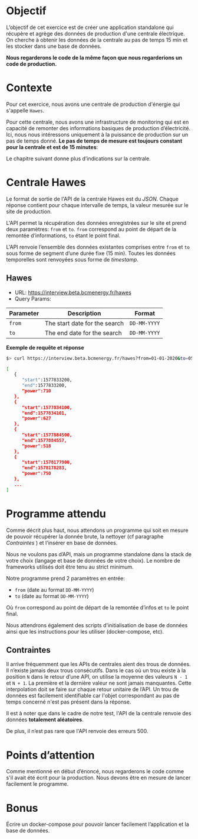 # Objectif

L’objectif de cet exercice est de créer une application standalone qui récupère et agrège des données de production d'une centrale électrique. On cherche à obtenir les données de la centrale au pas de temps 15 min et les stocker dans une base de données.

**Nous regarderons le code de la même façon que nous regarderions un code de production.**

# Contexte

Pour cet exercice, nous avons une centrale de production d'énergie qui s'appelle `Hawes`.

Pour cette centrale, nous avons une infrastructure de monitoring qui est en capacité de remonter des informations basiques de production d’électricité. Ici, nous nous intéressons uniquement à la puissance de production sur un pas de temps donné. **Le pas de temps de mesure est toujours constant pour la centrale et est de 15 minutes**:

Le chapitre suivant donne plus d’indications sur la centrale.


# Centrale Hawes

Le format de sortie de l'API de la centrale Hawes est du _JSON_. Chaque réponse contient pour chaque intervalle de temps, la valeur mesurée sur le site de production.

L'API permet la récupération des données enregistrées sur le site et prend deux paramètres: `from` et `to`. `from` correspond au point de départ de la remontée d’informations, `to` étant le point final.

L'API renvoie l’ensemble des données existantes comprises entre `from` et `to` sous forme de segment d’une durée fixe (15 min). Toutes les données temporelles sont renvoyées sous forme de _timestamp_.


## Hawes

- URL: https://interview.beta.bcmenergy.fr/hawes
- Query Params:

| Parameter | Description                   | Format     |
| --------- | ----------------------------- | ---------- |
| `from`      | The start date for the search | `DD-MM-YYYY` |
| `to`        | The end date for the search   | `DD-MM-YYYY` |

**Exemple de requête et réponse**

```bash
$> curl https://interview.beta.bcmenergy.fr/hawes?from=01-01-2020&to=05-01-2020

[
   {
      "start":1577833200,
      "end":1577833200,
      "power":710
   },
   {
      "start":1577834100,
      "end":1577834101,
      "power":627
   },
   {
      "start":1577884500,
      "end":1577884557,
      "power":518
   },
   {
      "start":1578177900,
      "end":1578178283,
      "power":750
   },
   ...
]
```

# Programme attendu

Comme décrit plus haut, nous attendons un programme qui soit en mesure de pouvoir récupérer la donnée brute, la nettoyer (cf  paragraphe _Contraintes_ ) et l'insérer en base de données.

Nous ne voulons pas d’API, mais un programme standalone dans la stack de votre choix (langage et base de données de votre choix). Le nombre de frameworks utilisés doit être tenu au strict minimum.

Notre programme prend 2 paramètres en entrée:

- `from` (date au format `DD-MM-YYYY`)
- `to` (date au format `DD-MM-YYYY`)

Où `from` correspond au point de départ de la remontée d’infos et `to` le point final.

Nous attendrons également des scripts d'initialisation de base de données ainsi que les instructions pour les utiliser (docker-compose, etc).


## Contraintes

Il arrive fréquemment que les APIs de centrales aient des trous de données. Il n’existe jamais deux trous consécutifs. Dans le cas où un trou existe à la position `N` dans le retour d’une API, on utilise la moyenne des valeurs `N - 1` et `N + 1`. La première et la dernière valeur ne sont jamais manquantes. Cette interpolation doit se faire sur chaque retour unitaire de l’API. Un trou de données est facilement identifiable car l'objet correspondant au pas de temps concerné n'est pas présent dans la réponse.

Il est à noter que dans le cadre de notre test, l'API de la  centrale renvoie des données **totalement aléatoires**.

De plus, il n’est pas rare que l'API renvoie des erreurs 500.


# Points d’attention

Comme mentionné en début d’énoncé, nous regarderons le code comme s'il avait été écrit pour la production.
Nous devons être en mesure de lancer facilement le programme.


# Bonus

Écrire un docker-compose pour pouvoir lancer facilement l’application et la base de données.
